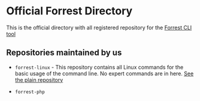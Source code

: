 # Official Forrest Directory

This is the official directory with all registered repository for the [Forrest CLI tool](https://github.com/startwind/forrest)

## Repositories maintained by us

- `forrest-linux` - This repository contains all Linux commands for the basic usage of the command line. No expert commands are in here. [See the plain repository](repositories/forrest-linux.yml)


- `forrest-php`
